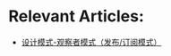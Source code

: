 # Relevant Articles:
- [设计模式-观察者模式（发布/订阅模式）](https://yuangaopeng.com/2019/08/27/%E8%AE%BE%E8%AE%A1%E6%A8%A1%E5%BC%8F-%E8%A7%82%E5%AF%9F%E8%80%85%E6%A8%A1%E5%BC%8F/)